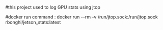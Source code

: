 #this project used to log GPU stats using jtop

#docker run command : docker run --rm -v /run/jtop.sock:/run/jtop.sock rbonghi/jetson_stats:latest

